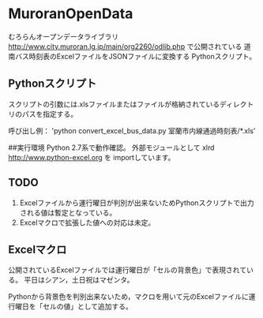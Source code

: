 # MuroranOpenData
むろらんオープンデータライブラリ <http://www.city.muroran.lg.jp/main/org2260/odlib.php> で公開されている
道南バス時刻表のExcelファイルをJSONファイルに変換する Pythonスクリプト。

## Pythonスクリプト
スクリプトの引数には.xlsファイルまたはファイルが格納されているディレクトリのパスを指定する。

呼び出し例：
'python convert_excel_bus_data.py 室蘭市内線通過時刻表/*.xls'

##実行環境
Python 2.7系で動作確認。
外部モジュールとして xlrd <http://www.python-excel.org> を importしています。

## TODO

1. Excelファイルから運行曜日が判別が出来ないためPythonスクリプトで出力される値は暫定となっている。
2. Excelマクロで拡張した値への対応は未定。

## Excelマクロ

公開されているExcelファイルでは運行曜日が「セルの背景色」で表現されている。
平日はシアン，土日祝はマゼンタ。

Pythonから背景色を判別出来ないため，マクロを用いて元のExcelファイルに運行曜日を「セルの値」として追加する。
